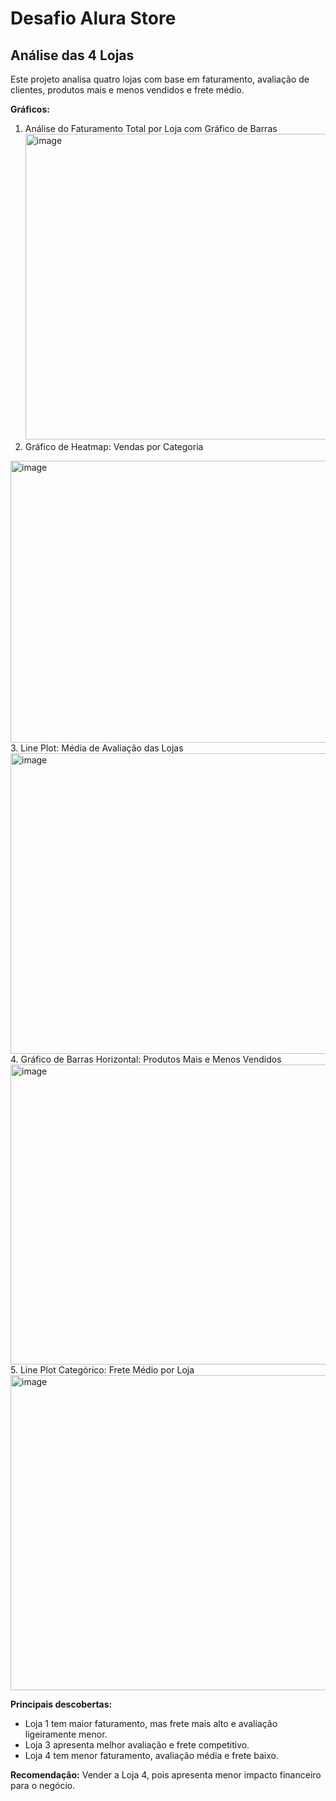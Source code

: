 # Desafio Alura Store
## Análise das 4 Lojas

Este projeto analisa quatro lojas com base em faturamento, avaliação de clientes, produtos mais e menos vendidos e frete médio.

**Gráficos:**
1. Análise do Faturamento Total por Loja com Gráfico de Barras 
   <img width="790" height="489" alt="image" src="https://github.com/user-attachments/assets/443f1e01-aeb6-4b89-883f-9713dd166135" />
2. Gráfico de Heatmap: Vendas por Categoria
<img width="814" height="451" alt="image" src="https://github.com/user-attachments/assets/d2d3265d-833d-4c5f-9330-a1c5a3c83751" />
3. Line Plot: Média de Avaliação das Lojas
<img width="687" height="481" alt="image" src="https://github.com/user-attachments/assets/9891b190-656a-47e4-b05a-3bcaa82d8825" />
4. Gráfico de Barras Horizontal: Produtos Mais e Menos Vendidos
<img width="869" height="480" alt="image" src="https://github.com/user-attachments/assets/c24c5e53-b6db-4482-9dc0-560ee11e843d" />
5. Line Plot Categórico: Frete Médio por Loja
<img width="710" height="504" alt="image" src="https://github.com/user-attachments/assets/72ecd1e8-7dcb-43ad-97a5-88f4396cf000" />



**Principais descobertas:**
- Loja 1 tem maior faturamento, mas frete mais alto e avaliação ligeiramente menor.
- Loja 3 apresenta melhor avaliação e frete competitivo.
- Loja 4 tem menor faturamento, avaliação média e frete baixo.

**Recomendação:** Vender a Loja 4, pois apresenta menor impacto financeiro para o negócio.

